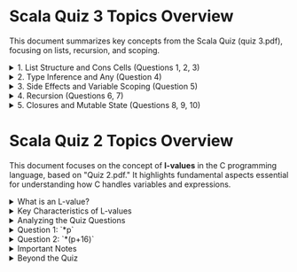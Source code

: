 # Scala Quiz 3 Topics Overview

This document summarizes key concepts from the Scala Quiz (quiz 3.pdf), focusing on lists, recursion, and scoping.

<details>
<summary>1. List Structure and Cons Cells (Questions 1, 2, 3)</summary>

- **Cons Cells**: Understanding how lists are constructed internally using cons cells, which consist of:
  - **Head**: The value stored in the list.
  - **Tail**: A reference to the next cons cell or `Nil` if it's the end.
  
- **Counting Cons Cells**: Visualize how nested lists are linked; each element is part of a cons cell.
  
- **Key Takeaway**: Comprehension of the internal linked list structure is essential for reasoning about list operations and their efficiency.

</details>

<details>
<summary>2. Type Inference and Any (Question 4)</summary>

- **Type Inference**: Scala's compiler infers types well, but mixed types in a list will be inferred as the most general type.
  
- **Any Type**: `Any` is the root of the type hierarchy; a list containing various types (e.g., `Int`, `String`, tuples) will be inferred as `List[Any]`.

</details>

<details>
<summary>3. Side Effects and Variable Scoping (Question 5)</summary>

- **Side Effects**: Example: `(var x = 0; x = x + 1; x)` demonstrates side effects in expressions. Each block defines a local `var x`.

- **Scoping**: Variables declared in blocks are local and do not affect each other.

</details>

<details>
<summary>4. Recursion (Questions 6, 7)</summary>

- **Recursive Function Definition (Question 6)**: A recursive function `f(x)` returns 0 for `x < 0`, otherwise calls itself with `x - 1` and adds `x`.

- **Pattern Matching and Recursion (Question 7)**: Combines pattern matching and recursion to return a sublist. The type of variables in a pattern match is crucial (e.g., `ys` matches the tail of the list `x`).

</details>

<details>
<summary>5. Closures and Mutable State (Questions 8, 9, 10)</summary>

- **Closures**: Functions accessing variables outside their scope. The `makeCounter()` function creates and returns closures.

- **Mutable State**: Closure behavior depends on whether the captured variable (e.g., `var x`) is mutable.
  
  - **Question 9**: Captures a mutable variable. Each call modifies the shared `x`, leading to incrementing output.
  
  - **Questions 8 & 10**: Attempting to modify a variable within the closure's scope results in compiler errors or unexpected behavior due to immutability.
  
- **Key Concept**: Closures allow for stateful functions, but careful attention to variable scoping and mutability is essential.

</details>


# Scala Quiz 2 Topics Overview

This document focuses on the concept of **l-values** in the C programming language, based on "Quiz 2.pdf." It highlights fundamental aspects essential for understanding how C handles variables and expressions.

<details>
<summary>What is an L-value?</summary>

In C, an l-value refers to an expression that designates a memory location. An l-value represents something that can appear on the *left-hand side* of an assignment operator (`=`).

</details>

<details>
<summary>Key Characteristics of L-values</summary>

- **Modifiable**: L-values usually represent objects that can be modified (i.e., you can assign a new value to them).
- **Memory Location**: The primary characteristic of an l-value is that it refers to a specific memory location where data is stored.

</details>

<details>
<summary>Analyzing the Quiz Questions</summary>

Let's break down the context provided in the quiz and analyze why the expressions are considered l-values or not:

**Context:**
```c
void f () {
  int x = 1; 
  int *p = &x; 
  ... 
}
```
- `int x = 1;`: Declares an integer variable `x` and initializes it with the value 1.  
- `int *p = &x;`: Declares a pointer variable `p` (of type integer pointer) and initializes it to the *address* of `x`.

</details>

<details>
<summary>Question 1: `*p`</summary>

- **Expression**: `*p` (dereference operator applied to pointer `p`)
- **Explanation**: The expression `*p` accesses the value stored at the memory location pointed to by `p`. Since `p` points to `x`, `*p` effectively refers to `x`. Therefore, `*p` **is an l-value** because it represents a modifiable memory location.

</details>

<details>
<summary>Question 2: `*(p+16)`</summary>

- **Expression**: `*(p+16)` (pointer arithmetic followed by dereference)
- **Explanation**: This expression involves pointer arithmetic. Adding 16 to `p` results in a new memory address (16 integers away from `x`). Dereferencing this new address (`*(p + 16)`) gives access to the value stored at that location. **However, it is still considered an l-value** because it refers to a memory location, even if potentially invalid or out-of-bounds.

</details>

<details>
<summary>Important Notes</summary>

- **L-values vs. R-values**: In C, expressions that are not l-values are called r-values. R-values typically represent values or results of computations but don't directly correspond to modifiable memory locations.
- **Importance**: Understanding l-values is crucial when working with pointers, passing arguments to functions, and generally understanding how C interacts with memory.

</details>

<details>
<summary>Beyond the Quiz</summary>

The quiz snippet provides a starting point for exploring l-values. To deepen your understanding, consider these additional points (verify them independently):

- **Arrays and L-values**: In C, array names often decay into pointers to their first element. So, while an array name might seem like an l-value, it usually acts as a constant pointer.
- **Function Calls**: The results of function calls are typically r-values (unless the function returns a reference). 
- **Const Correctness**: Using `const` with variables and pointers relates to l-values and whether the data at those memory locations can be modified.

By grasping the concept of l-values, you gain a clearer picture of how C manages memory and how expressions are evaluated.

</details>



